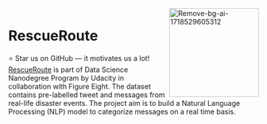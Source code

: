 <a href="https://imgbb.com/">
    <img src="https://i.ibb.co/xDQ2php/Remove-bg-ai-1718529605312.png" alt="Remove-bg-ai-1718529605312" align="right" title="RescueRoute" height="180">
</a>
 
# RescueRoute
:star: Star us on GitHub — it motivates us a lot!
[RescueRoute]() is part of Data Science Nanodegree Program by Udacity in collaboration with Figure Eight. The dataset contains pre-labelled tweet and messages from real-life disaster events. The project aim is to build a Natural Language Processing (NLP) model to categorize messages on a real time basis.
